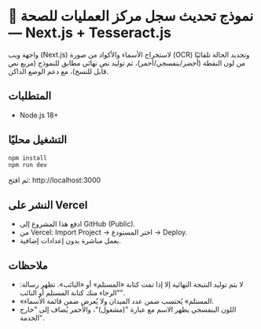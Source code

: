 
# 🏥 نموذج تحديث سجل مركز العمليات للصحة — Next.js + Tesseract.js

واجهة ويب (Next.js) لاستخراج الأسماء والأكواد من صورة (OCR) وتحديد الحالة تلقائيًا من لون النقطة (أخضر/بنفسجي/أحمر)، ثم توليد نص نهائي مطابق للنموذج (مربع نص قابل للنسخ)، مع دعم الوضع الداكن.

## المتطلبات
- Node.js 18+

## التشغيل محليًا
```bash
npm install
npm run dev
```
ثم افتح: http://localhost:3000

## النشر على Vercel
- ادفع هذا المشروع إلى GitHub (Public).
- من Vercel: Import Project → اختر المستودع → Deploy.
- يعمل مباشرة بدون إعدادات إضافية.

## ملاحظات
- لا يتم توليد النتيجة النهائية إلا إذا تمت كتابة «المستلم» أو «النائب». تظهر رسالة: "الرجاء منك كتابة المستلم أو النائب".
- «المستلم» يُحتسب ضمن عدد الميدان ولا يُعرض ضمن قائمة الأسماء.
- اللون البنفسجي يظهر الاسم مع عبارة "(مشغول)"، والأحمر يُضاف إلى "خارج الخدمة".
